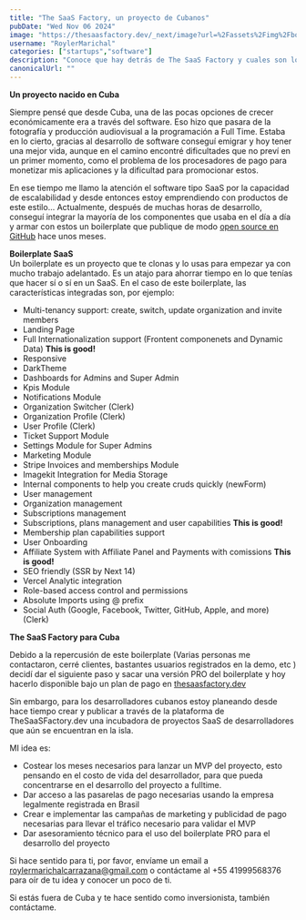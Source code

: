 ```yaml
---
title: "The SaaS Factory, un proyecto de Cubanos"
pubDate: "Wed Nov 06 2024"
image: "https://thesaasfactory.dev/_next/image?url=%2Fassets%2Fimg%2Fboilerplates%2Fpro%2F1600x800.png&w=640&q=75"
username: "RoylerMarichal"
categories: ["startups","software"]
description: "Conoce que hay detrás de The SaaS Factory y cuales son los planes futuros"
canonicalUrl: ""
---
```

  
**Un proyecto nacido en Cuba**   

  Siempre pensé que desde Cuba, una de las pocas opciones de crecer económicamente era a través del software. Eso hizo que pasara de la fotografía y producción audiovisual a la programación a Full Time. Estaba en lo cierto, gracias al desarrollo de software conseguí emigrar  y hoy tener una mejor vida, aunque en el camino encontré dificultades que no preví en un primer momento, como el problema de los procesadores de pago para monetizar mis aplicaciones y la dificultad para promocionar estos.


En ese tiempo me llamo la atención el software tipo SaaS por la capacidad de escalabilidad y desde entonces estoy emprendiendo con productos de este estilo... Actualmente, después de muchas horas de desarrollo, conseguí integrar la mayoría de los componentes que usaba en el día a día y armar con estos un boilerplate que publique de modo [open source en GitHub](https://github.com/The-SaaS-Factory/next-14-saas-boilerplate) hace unos meses.

**Boilerplate SaaS**   
Un boilerplate es un proyecto que te clonas y lo usas para empezar ya con mucho trabajo adelantado. Es un atajo para ahorrar tiempo en lo que tenías que hacer sí o sí en un SaaS. En el caso de este boilerplate, las características integradas son, por ejemplo: 

-   Multi-tenancy support: create, switch, update organization and invite members
-   Landing Page
-   Full Internationalization support (Frontent componenets and Dynamic Data)  **This is good!**
-   Responsive
-   DarkTheme
-   Dashboards for Admins and Super Admin
-   Kpis Module
-   Notifications Module
-   Organization Switcher (Clerk)
-   Organization Profile (Clerk)
-   User Profile (Clerk)
-   Ticket Support Module
-   Settings Module for Super Admins
-   Marketing Module
-   Stripe Invoices and memberships Module
-   Imagekit Integration for Media Storage
-   Internal components to help you create cruds quickly (newForm)
-   User management
-   Organization management
-   Subscriptions management
-   Subscriptions, plans management and user capabilities  **This is good!**
-   Membership plan capabilities support
-   User Onboarding
-   Affiliate System with Affiliate Panel and Payments with comissions  **This is good!**
-   SEO friendly (SSR by Next 14)
-   Vercel Analytic integration
-   Role-based access control and permissions
-   Absolute Imports using @ prefix
-   Social Auth (Google, Facebook, Twitter, GitHub, Apple, and more) (Clerk)



**The SaaS Factory para Cuba**

Debido a la repercusión de este boilerplate (Varias personas me contactaron, cerré clientes, bastantes usuarios registrados en la demo, etc ) decidí dar el siguiente paso y sacar una versión PRO del boilerplate y hoy hacerlo disponible bajo un plan de pago en [thesaasfactory.dev](thesaasfactory.dev)

Sin embargo, para los desarrolladores cubanos estoy planeando desde hace tiempo crear y publicar a través de la plataforma de TheSaaSFactory.dev una incubadora de proyectos SaaS de desarrolladores que aún se encuentran en la isla.

MI idea es:


- Costear los meses necesarios para lanzar un MVP del proyecto, esto pensando en el costo de vida del desarrollador, para que pueda concentrarse en el desarrollo del proyecto a fulltime.
- Dar acceso a las pasarelas de pago necesarias usando la empresa legalmente registrada en Brasil 
- Crear e implementar las campañas de marketing y publicidad de pago necesarias para llevar el tráfico necesario para validar el MVP
- Dar asesoramiento técnico para el uso del boilerplate PRO para el desarrollo del proyecto

Si hace sentido para ti, por favor, envíame un email a roylermarichalcarrazana@gmail.com o contáctame al +55 41999568376 para oír de tu idea y conocer un poco de ti.

Si estás fuera de Cuba y te hace sentido como inversionista, también contáctame.

